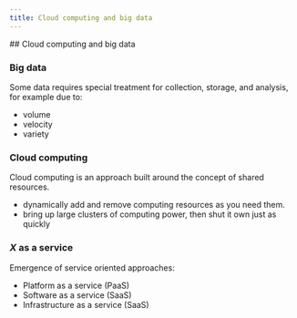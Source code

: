 ```yaml
---
title: Cloud computing and big data
---
```


## Cloud computing and big data

### Big data

Some data requires special treatment for collection, storage, and analysis, for example due to:

- volume
- velocity
- variety

### Cloud computing

Cloud computing is an approach built around the concept of shared resources.

- dynamically add and remove computing resources as you need them.
- bring up large clusters of computing power, then shut it own just as quickly

### *X* as a service

Emergence of service oriented approaches:

- Platform as a service (PaaS)
- Software as a service (SaaS)
- Infrastructure as a service (SaaS)



